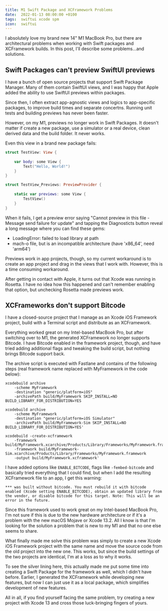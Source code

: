```yaml
---
title: M1 Swift Package and XCFramework Problems
date:  2022-01-13 08:00:00 +0100
tags:  swiftui xcode spm
icon:  swiftui
---
```


I absolutely love my brand new 14" M1 MacBook Pro, but there are architectural problems when working with Swift packages and XCFramework builds. In this post, I'll describe some problems...and solutions.


## Swift Packages can't preview SwiftUI previews

I have a bunch of open source projects that support Swift Package Manager. Many of them contain SwiftUI views, and I was happy that Apple added the ability to use SwiftUI previews within packages. 

Since then, I often extract app-agnostic views and logics to app-specific packages, to improve build times and separate concertns. Running unit tests and building previews has never been faster.

However, on my M1, previews no longer work in Swift Packages. It doesn't matter if create a new package, use a simulator or a real device, clean derived data and the build folder. It never works.

Even this view in a brand new package fails:

```swift
struct TestView: View {
    
    var body: some View {
        Text("Hello, World!")
    }
}

struct TestView_Previews: PreviewProvider {
    
    static var previews: some View {
        TestView()
    }
}
```

When it fails, I get a preview error saying "Cannot preview in this file - Message send failure for update" and tapping the Diagnosticts button reveal a long message where you can find these gems:

* LoadingError: failed to load library at path 
* mach-o file, but is an incompatible architecture (have 'x86_64', need 'arm64')

Previews work in app projects, though, so my current workaround is to create an app project and drag in the views that I work with. However, this is a time consuming workaround.

After getting in contact with Apple, it turns out that Xcode was running in Rosetta. I have no idea how this happened and can't remember enabling that option, but unchecking Rosetta made previews work.


## XCFrameworks don't support Bitcode

I have a closed-source project that I manage as an Xcode iOS Framework project, build with a Terminal script and distribute as an XCFramework.

Everything worked great on my Intel-based MacBook Pro, but after switching over to M1, the generated XCFramework no longer supports Bitcode. I have Bitcode enabled in the framework project, though, and have tried adding additional flags and tweaking the build script, but nothing brings Bitcode support back.

The archive script is executed with Fastlane and contains of the following steps (real framework name replaced with MyFramework in the code below):

```
xcodebuild archive 
    -scheme MyFramework 
    -destination "generic/platform=iOS" 
    -archivePath build/MyFramework SKIP_INSTALL=NO BUILD_LIBRARY_FOR_DISTRIBUTION=YES
```

```
xcodebuild archive 
    -scheme MyFramework
    -destination "generic/platform=iOS Simulator" 
    -archivePath build/MyFramework-Sim SKIP_INSTALL=NO BUILD_LIBRARY_FOR_DISTRIBUTION=YES'
```

```
xcodebuild -create-xcframework 
    -framework build/MyFramework.xcarchive/Products/Library/Frameworks/MyFramework.framework 
    -framework build/MyFramework-Sim.xcarchive/Products/Library/Frameworks/MyFramework.framework 
    -output build/MyFramework.xcframework'
```

I have added options like `ENABLE_BITCODE`, flags like `-fembed-bitcode` and basically tried everything that I could find, but when I add the resulting XCFramework file to an app, I get this warning:

```
*** was built without bitcode. You must rebuild it with bitcode enabled (Xcode setting ENABLE_BITCODE), obtain an updated library from the vendor, or disable bitcode for this target. Note: This will be an error in the future.
```

Since this framework used to work great on my Intel-based MacBook Pro, I'm not sure if this is due to the new hardware architecture or if it's a problem with the new macOS Mojave or Xcode 13.2. All I know is that I'm looking for the solution a problem that is new to my M1 and that no one else seems to share.

What finally made me solve this problem was simply to create a new Xcode iOS Framework project with the same name and move the source code from the old project into the new one. This works, but since the build settings of the two projects are identical, I'm at a loss as to why it works.

To see the silver lining here, this actually made me put some time into creating a Swift Package for the framework as well, which I didn't have before. Earlier, I generated the XCFramework while developing new features, but now I can just use it as a local package, which simplifies development of new features.

All in all, if you find yourself facing the same problem, try creating a new project with Xcode 13 and cross those luck-bringing fingers of yours.